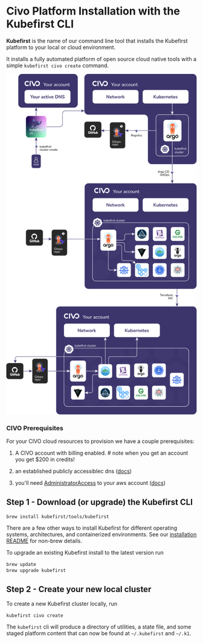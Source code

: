 # Civo Platform Installation with the Kubefirst CLI

**Kubefirst** is the name of our command line tool that installs the Kubefirst platform to your local or cloud environment.

It installs a fully automated platform of open source cloud native tools with a simple `kubefirst civo create` command.

![](../../img/kubefirst/civo/kubefirst-cluster-create.png)

### CIVO Prerequisites

For your CIVO cloud resources to provision we have a couple prerequisites:    

1. A CIVO account with billing enabled. # note when you get an account you get $200 in credits!

2. an established publicly accessiblec dns ([docs](https://docs.CIVO.amazon.com/Route53/latest/DeveloperGuide/hosted-zones-working-with.html))

3. you'll need [AdministratorAccess](https://console.CIVO.amazon.com/iam/home?#/policies/arn:CIVO:iam::CIVO:policy/AdministratorAccessserviceLevelSummary) to your aws account ([docs](https://docs.aws.amazon.com/general/latest/gr/aws-sec-cred-types.html#access-keys-and-secret-access-keys))


## Step 1 - Download (or upgrade) the Kubefirst CLI

```shell
brew install kubefirst/tools/kubefirst
```

There are a few other ways to install Kubefirst for different operating systems, architectures, and containerized environments. See our [installation README](https://github.com/kubefirst/kubefirst/blob/main/build/README.md) for non-brew details.

To upgrade an existing Kubefirst install to the latest version run

```shell
brew update
brew upgrade kubefirst
```

## Step 2 - Create your new local cluster

To create a new Kubefirst cluster locally, run

```shell
kubefirst civo create
```

The `kubefirst` cli will produce a directory of utilities, a state file, and some staged platform content that can now be 
found at `~/.kubefirst` and `~/.k1`.
<!-- TODO: check final state file name above - state file collides with directory -->
